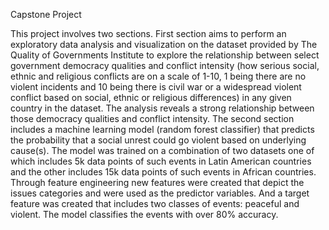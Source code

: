 Capstone Project

This project involves two sections. First section aims to perform an exploratory data analysis and visualization on the dataset provided by The Quality of Governments Institute to explore the relationship between select government democracy qualities and conflict intensity (how serious social, ethnic and religious conflicts are on a scale of 1-10, 1 being there are no violent incidents and 10 being there is civil war or a widespread violent conflict based on social, ethnic or religious differences) in any given country in the dataset. The analysis reveals a strong relationship between those democracy qualities and conflict intensity. 
The second section includes a machine learning model (random forest classifier) that predicts the probability that a social unrest could go violent based on underlying cause(s). The model was trained on a combination of two datasets one of which includes 5k data points of such events in Latin American countries and the other includes 15k data points of such events in African countries. Through feature engineering new features were created that depict the issues categories and were used as the predictor variables. And a target feature was created that includes two classes of events: peaceful and violent. The model classifies the events with over 80% accuracy. 